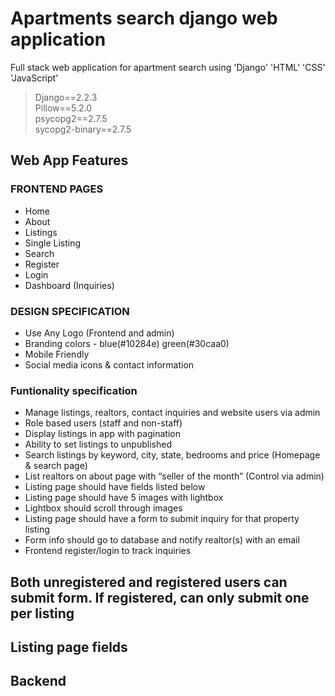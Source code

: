 # Apartments search django web application

Full stack web application for apartment search using 'Django' 'HTML' 'CSS' 'JavaScript' 

> Django==2.2.3     
> Pillow==5.2.0      
> psycopg2==2.7.5     
> sycopg2-binary==2.7.5    

## Web App Features
### FRONTEND PAGES

- Home   
- About
- Listings
- Single Listing
- Search   
- Register    
- Login    
- Dashboard (Inquiries)      

### DESIGN SPECIFICATION     

- Use Any Logo (Frontend and admin)
- Branding colors - blue(#10284e) green(#30caa0)
- Mobile Friendly
- Social media icons & contact information

### Funtionality specification

- Manage listings, realtors, contact inquiries and website users via admin
- Role based users (staff and non-staff)
- Display listings in app with pagination
- Ability to set listings to unpublished
- Search listings by keyword, city, state, bedrooms and price (Homepage & search page)
- List realtors on about page with “seller of the month” (Control via admin)
- Listing page should have fields listed below
- Listing page should have 5 images with lightbox
- Lightbox should scroll through images
- Listing page should have a form to submit inquiry for that property listing
- Form info should go to database and notify realtor(s) with an email
- Frontend register/login to track inquiries

 Both unregistered and registered users can submit form. If registered, can only submit one per listing
- 

## Listing page fields

## Backend
